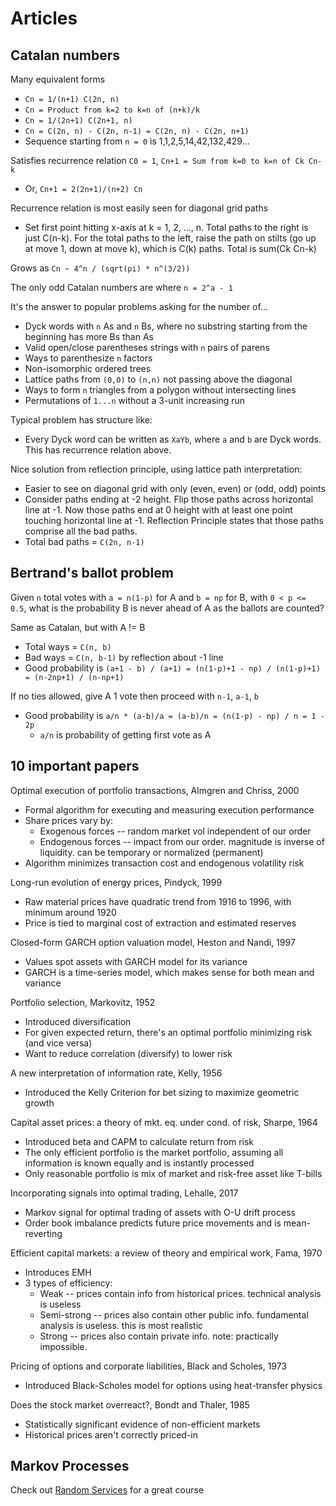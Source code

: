 # Articles

## Catalan numbers

Many equivalent forms 
  * `Cn = 1/(n+1) C(2n, n)`
  * `Cn = Product from k=2 to k=n of (n+k)/k`
  * `Cn = 1/(2n+1) C(2n+1, n)`
  * `Cn = C(2n, n) - C(2n, n-1) = C(2n, n) - C(2n, n+1)`
  * Sequence starting from `n = 0` is 1,1,2,5,14,42,132,429...

Satisfies recurrence relation `C0 = 1`, `Cn+1 = Sum from k=0 to k=n of Ck Cn-k`
  * Or, `Cn+1 = 2(2n+1)/(n+2) Cn`

Recurrence relation is most easily seen for diagonal grid paths
  * Set first point hitting x-axis at k = 1, 2, ..., n. Total paths to the
    right is just C(n-k). For the total paths to the left, raise the path on
    stilts (go up at move 1, down at move k), which is C(k) paths. Total is
    sum(Ck Cn-k)

Grows as `Cn ~ 4^n / (sqrt(pi) * n^(3/2))`

The only odd Catalan numbers are where `n = 2^a - 1`

It's the answer to popular problems asking for the number of...
  * Dyck words with `n` As and `n` Bs, where no substring starting from the
    beginning has more Bs than As
  * Valid open/close parentheses strings with `n` pairs of parens
  * Ways to parenthesize `n` factors
  * Non-isomorphic ordered trees
  * Lattice paths from `(0,0)` to `(n,n)` not passing above the diagonal
  * Ways to form `n` triangles from a polygon without intersecting lines
  * Permutations of `1...n` without a 3-unit increasing run 

Typical problem has structure like:
  * Every Dyck word can be written as `XaYb`, where `a` and `b` are Dyck words.
    This has recurrence relation above.

Nice solution from reflection principle, using lattice path interpretation:
  * Easier to see on diagonal grid with only (even, even) or (odd, odd) points
  * Consider paths ending at -2 height. Flip those paths across
    horizontal line at -1. Now those paths end at 0 height with at least one
    point touching horizontal line at -1. Reflection Principle states that those
    paths comprise all the bad paths.
  * Total bad paths = `C(2n, n-1)`

## Bertrand's ballot problem

Given `n` total votes with `a = n(1-p)` for A and `b = np` for B, with `0 < p <=
0.5`, what is the probability B is never ahead of A as the ballots are counted?

Same as Catalan, but with A != B
  * Total ways = `C(n, b)`
  * Bad ways = `C(n, b-1)` by reflection about -1 line
  * Good probability is `(a+1 - b) / (a+1) = (n(1-p)+1 - np) / (n(1-p)+1) =
    (n-2np+1) / (n-np+1)`

If no ties allowed, give A 1 vote then proceed with `n-1`, `a-1`, `b`
  * Good probability is `a/n * (a-b)/a = (a-b)/n = (n(1-p) - np) / n = 1 - 2p`
    * `a/n` is probability of getting first vote as A

## 10 important papers

Optimal execution of portfolio transactions, Almgren and Chriss, 2000
  * Formal algorithm for executing and measuring execution performance
  * Share prices vary by:
    * Exogenous forces -- random market vol independent of our order
    * Endogenous forces -- impact from our order. magnitude is inverse of
      liquidity. can be temporary or normalized (permanent)
  * Algorithm minimizes transaction cost and endogenous volatility risk

Long-run evolution of energy prices, Pindyck, 1999
  * Raw material prices have quadratic trend from 1916 to 1996, with minimum
    around 1920
  * Price is tied to marginal cost of extraction and estimated reserves

Closed-form GARCH option valuation model, Heston and Nandi, 1997
  * Values spot assets with GARCH model for its variance
  * GARCH is a time-series model, which makes sense for both mean and variance

Portfolio selection, Markovitz, 1952
  * Introduced diversification
  * For given expected return, there's an optimal portfolio minimizing risk (and
    vice versa)
  * Want to reduce correlation (diversify) to lower risk

A new interpretation of information rate, Kelly, 1956
  * Introduced the Kelly Criterion for bet sizing to maximize geometric growth

Capital asset prices: a theory of mkt. eq. under cond. of risk, Sharpe, 1964
  * Introduced beta and CAPM to calculate return from risk
  * The only efficient portfolio is the market portfolio, assuming all
    information is known equally and is instantly processed
  * Only reasonable portfolio is mix of market and risk-free asset like T-bills

Incorporating signals into optimal trading, Lehalle, 2017
  * Markov signal for optimal trading of assets with O-U drift process
  * Order book imbalance predicts future price movements and is mean-reverting

Efficient capital markets: a review of theory and empirical work, Fama, 1970
  * Introduces EMH
  * 3 types of efficiency:
    * Weak -- prices contain info from historical prices. technical analysis is
      useless
    * Semi-strong -- prices also contain other public info. fundamental analysis
      is useless. this is most realistic
    * Strong -- prices also contain private info. note: practically impossible. 

Pricing of options and corporate liabilities, Black and Scholes, 1973
  * Introduced Black-Scholes model for options using heat-transfer physics

Does the stock market overreact?, Bondt and Thaler, 1985
  * Statistically significant evidence of non-efficient markets
  * Historical prices aren't correctly priced-in

## Markov Processes

Check out [Random Services](randomservices.org/random/markov/index.html) for a
great course
